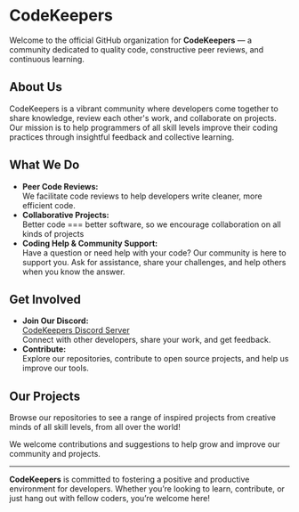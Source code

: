 # CodeKeepers

Welcome to the official GitHub organization for **CodeKeepers** — a community dedicated to quality code, constructive peer reviews, and continuous learning.

## About Us

CodeKeepers is a vibrant community where developers come together to share knowledge, review each other's work, and collaborate on projects. Our mission is to help programmers of all skill levels improve their coding practices through insightful feedback and collective learning.

## What We Do

- **Peer Code Reviews:**  
  We facilitate code reviews to help developers write cleaner, more efficient code.
- **Collaborative Projects:**  
  Better code === better software, so we encourage collaboration on all kinds of projects
- **Coding Help & Community Support:**  
  Have a question or need help with your code? Our community is here to support you. Ask for assistance, share your challenges, and help others when you know the answer.

## Get Involved

- **Join Our Discord:**  
  [CodeKeepers Discord Server](https://discord.gg/uhvQpVmxeK)  
  Connect with other developers, share your work, and get feedback.
- **Contribute:**  
  Explore our repositories, contribute to open source projects, and help us improve our tools.

## Our Projects

Browse our repositories to see a range of inspired projects from creative minds of all skill levels, from all over the world!

We welcome contributions and suggestions to help grow and improve our community and projects.

---

**CodeKeepers** is committed to fostering a positive and productive environment for developers. Whether you’re looking to learn, contribute, or just hang out with fellow coders, you’re welcome here!
